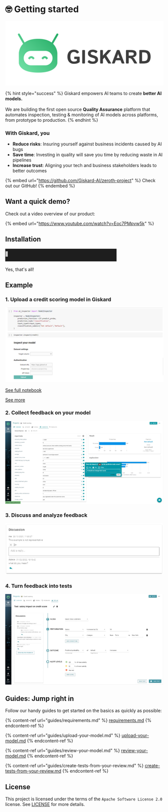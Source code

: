 # 🤓 Getting started

![](.gitbook/assets/Transparent.png)

{% hint style="success" %}
Giskard empowers AI teams to create **better AI models.**\
\
We are building the first open source **Quality Assurance** platform that automates inspection, testing & monitoring of AI models across platforms, from prototype to production.
{% endhint %}

### With Giskard, you

* **Reduce risks**: Insuring yourself against business incidents caused by AI bugs
* **Save time**: Investing in quality will save you time by reducing waste in AI pipelines
* **Increase trust**: Aligning your tech and business stakeholders leads to better outcomes

{% embed url="https://github.com/Giskard-AI/zeroth-project" %}
Check out our GitHub!
{% endembed %}

## Want a quick demo?

Check out a video overview of our product:

{% embed url="https://www.youtube.com/watch?v=Eoc7PMpvw5k" %}

## Installation

![](.gitbook/assets/installation-gif.gif)

Yes, that's all!

## Example

### 1. Upload a credit scoring model in Giskard

![](.gitbook/assets/Upload.png)

[See full notebook](https://colab.research.google.com/drive/1sk4JRzt750yVugK8HLMD0vvO0HqOV5PI#scrollTo=g-EksAIpGzEt)

[See more](guides/upload-your-model.md)

### 2. Collect feedback on your model

![](<.gitbook/assets/Give feedbcack.jpg>)

### 3. Discuss and analyze feedback

![](.gitbook/assets/Discussion.jpg)

### 4. Turn feedback into tests

![](.gitbook/assets/Test.jpg)

## Guides: Jump right in

Follow our handy guides to get started on the basics as quickly as possible:

{% content-ref url="guides/requirements.md" %}
[requirements.md](guides/requirements.md)
{% endcontent-ref %}

{% content-ref url="guides/upload-your-model.md" %}
[upload-your-model.md](guides/upload-your-model.md)
{% endcontent-ref %}

{% content-ref url="guides/review-your-model.md" %}
[review-your-model.md](guides/review-your-model.md)
{% endcontent-ref %}

{% content-ref url="guides/create-tests-from-your-review.md" %}
[create-tests-from-your-review.md](guides/create-tests-from-your-review.md)
{% endcontent-ref %}

## License

This project is licensed under the terms of the `Apache Software License 2.0` license. See [LICENSE](https://github.com/Giskard-AI/ai-inspector/blob/main/LICENSE) for more details.
